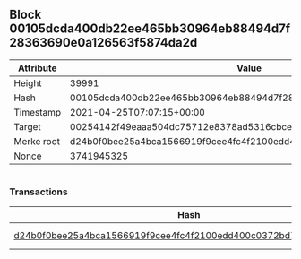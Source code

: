 ## Block 00105dcda400db22ee465bb30964eb88494d7f28363690e0a126563f5874da2d

Attribute | Value
--- | ---
Height | 39991
Hash | 00105dcda400db22ee465bb30964eb88494d7f28363690e0a126563f5874da2d
Timestamp | 2021-04-25T07:07:15+00:00
Target | 00254142f49eaaa504dc75712e8378ad5316cbcead634704b3734b6271167cc4
Merke root | d24b0f0bee25a4bca1566919f9cee4fc4f2100edd400c0372bd74d086bb996a6
Nonce | 3741945325

```

```

### Transactions

Hash | Amount
--- | ---
[d24b0f0bee25a4bca1566919f9cee4fc4f2100edd400c0372bd74d086bb996a6](d24b0f0bee25a4bca1566919f9cee4fc4f2100edd400c0372bd74d086bb996a6.md) | 10.00000000 SKEPTI 
